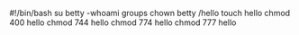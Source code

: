 #!/bin/bash
su betty
-whoami
groups
chown betty /hello
touch hello
chmod 400 hello
chmod 744 hello
chmod 774 hello
chmod 777 hello
